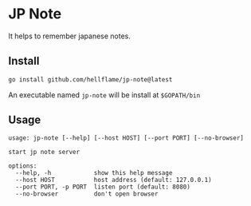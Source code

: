 # JP Note

It helps to remember japanese notes.

## Install

```bash
go install github.com/hellflame/jp-note@latest
```

An executable named `jp-note` will be install at `$GOPATH/bin`

## Usage

```
usage: jp-note [--help] [--host HOST] [--port PORT] [--no-browser]

start jp note server

options:
  --help, -h            show this help message
  --host HOST           host address (default: 127.0.0.1)
  --port PORT, -p PORT  listen port (default: 8080)
  --no-browser          don't open browser
```